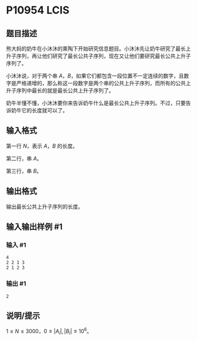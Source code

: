 # P10954 LCIS

## 题目描述

熊大妈的奶牛在小沐沐的熏陶下开始研究信息题目。小沐沐先让奶牛研究了最长上升子序列，再让他们研究了最长公共子序列，现在又让他们要研究最长公共上升子序列了。

小沐沐说，对于两个串 $A$，$B$，如果它们都包含一段位置不一定连续的数字，且数字是严格递增的，那么称这一段数字是两个串的公共上升子序列，而所有的公共上升子序列中最长的就是最长公共上升子序列了。
    
奶牛半懂不懂，小沐沐要你来告诉奶牛什么是最长公共上升子序列。不过，只要告诉奶牛它的长度就可以了。

## 输入格式

第一行 $N$，表示 $A$，$B$ 的长度。

第二行，串 $A$。

第三行，串 $B$。

## 输出格式

输出最长公共上升子序列的长度。

## 输入输出样例 #1

### 输入 #1

```
4
2 2 1 3
2 1 2 3
```

### 输出 #1

```
2
```

## 说明/提示

$1\le N \le 3000$，$0\leq |A_i|,|B_i| \leq 10^6$。